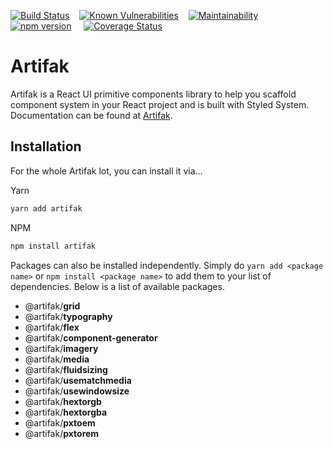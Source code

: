 [![Build Status](https://travis-ci.org/heyjul3s/artifak.svg?branch=master)](https://travis-ci.org/heyjul3s/artifak)&nbsp;&nbsp;&nbsp;&nbsp;[![Known Vulnerabilities](https://snyk.io/test/github/heyjul3s/artifak/badge.svg)](https://snyk.io/test/github/{heyjul3s}/{artifak})&nbsp;&nbsp;&nbsp;&nbsp;[![Maintainability](https://api.codeclimate.com/v1/badges/36a0a29fb2939f8f4d79/maintainability)](https://codeclimate.com/github/heyjul3s/artifak/maintainability)&nbsp;&nbsp;&nbsp;&nbsp;[![npm version](https://badge.fury.io/js/artifak.svg)](https://badge.fury.io/js/artifak)&nbsp;&nbsp;&nbsp;&nbsp;
[![Coverage Status](https://coveralls.io/repos/github/heyjul3s/artifak/badge.svg?branch=develop)](https://coveralls.io/github/heyjul3s/artifak?branch=develop)

# Artifak

Artifak is a React UI primitive components library to help you scaffold component system in your React project and is built with Styled System. Documentation can be found at [Artifak](https://artifak.dev).

## Installation

For the whole Artifak lot, you can install it via...

Yarn

```sh
yarn add artifak
```

NPM

```sh
npm install artifak
```

Packages can also be installed independently. Simply do `yarn add <package name>` or `npm install <package name>` to add them to your list of dependencies. Below is a list of available packages.

- @artifak/**grid**
- @artifak/**typography**
- @artifak/**flex**
- @artifak/**component-generator**
- @artifak/**imagery**
- @artifak/**media**
- @artifak/**fluidsizing**
- @artifak/**usematchmedia**
- @artifak/**usewindowsize**
- @artifak/**hextorgb**
- @artifak/**hextorgba**
- @artifak/**pxtoem**
- @artifak/**pxtorem**
